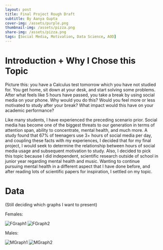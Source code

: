 ```yaml
---
layout: post
title: Final Project Rough Draft
subtitle: By Aanya Gupta
cover-img: /assets/purple.png
thumbnail-img: /assets/pizza.png
share-img: /assets/pizza.png
tags: [Social Media, Motivation, Data Science, AOD]
---
```


# Introduction + Why I Chose this Topic

Picture this: you have a Calculus test tomorrow which you have not studied for. You get home, sit down at your desk, and start solving some problems. After what feels like 5 hours have passed, you take a break by using social media on your phone. Why would you do this? Would you feel more or less motivated to study after your break? What impact would this have on your academic performance?  

Like many students, I have experienced the preceding scenario prior. Social media has become one of the biggest threats to our generation in terms of attention span, ability to concentrate, mental health, and much more. A study found that 67% of teenagers use 3+ hours of social media per day, and coupling these facts with my experiences, I decided that for my final project, I would seek to determine the relationship between hours of social media usage and subsequent motivation to study. Also, I decided to pick this topic because I did independent, scientific research outside of school in junior year regarding mental health and music. Wanting to continue pursuing mental health in a different aspect that I have done before, and after reading lots of scientific papers for inspiration, I settled on my topic. 

# Data

(Still deciding which graphs I want to present)

Females:

![FGraph1](/assets/FGraph1.png)
![FGraph2](/assets/FGraph2.png)

Males:

![MGraph1](/assets/MGraph1.png)
![MGraph2](/assets/MGRaph2.png)
